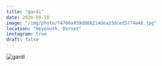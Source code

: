 ```yaml
---
title: "gardi"
date: 2020-09-18
image: "/img/photo/f4706a959d886214dea23dced5774e48.jpg"
location: "Weymouth, Dorset"
instagram: true
draft: false
---
```


![gardi](/img/photo/f4706a959d886214dea23dced5774e48.jpg)
